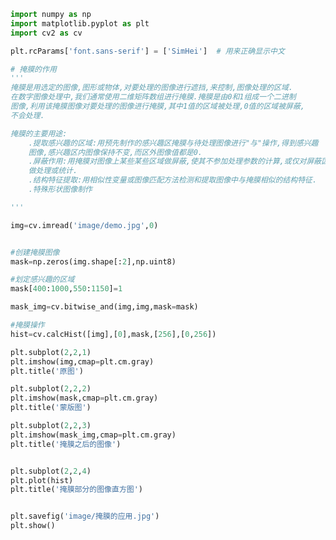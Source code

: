 
<BlogInfo id="1021" title="27.掩膜的应用" author="白日梦想猿" pv=0 read_times=0 pre_cost_time="0分51秒" category="图像处理" tag_list="['图像处理']" create_time="2021.08.13 15:32:32" update_time="2021.08.13 15:56:35" />

```python
import numpy as np
import matplotlib.pyplot as plt
import cv2 as cv

plt.rcParams['font.sans-serif'] = ['SimHei']  # 用来正确显示中文

# 掩膜的作用
'''
掩膜是用选定的图像,图形或物体,对要处理的图像进行遮挡,来控制,图像处理的区域.
在数字图像处理中,我们通常使用二维矩阵数组进行掩膜.掩膜是由0和1组成一个二进制
图像,利用该掩膜图像对要处理的图像进行掩膜,其中1值的区域被处理,0值的区域被屏蔽,
不会处理.

掩膜的主要用途:
    .提取感兴趣的区域:用预先制作的感兴趣区掩膜与待处理图像进行"与"操作,得到感兴趣
    图像,感兴趣区内图像保持不变,而区外图像值都是0.
    .屏蔽作用:用掩膜对图像上某些某些区域做屏蔽,使其不参加处理参数的计算,或仅对屏蔽区
    做处理或统计.
    .结构特征提取:用相似性变量或图像匹配方法检测和提取图像中与掩膜相似的结构特征.
    .特殊形状图像制作

'''

img=cv.imread('image/demo.jpg',0)


#创建掩膜图像
mask=np.zeros(img.shape[:2],np.uint8)

#划定感兴趣的区域
mask[400:1000,550:1150]=1

mask_img=cv.bitwise_and(img,img,mask=mask)

#掩膜操作
hist=cv.calcHist([img],[0],mask,[256],[0,256])

plt.subplot(2,2,1)
plt.imshow(img,cmap=plt.cm.gray)
plt.title('原图')

plt.subplot(2,2,2)
plt.imshow(mask,cmap=plt.cm.gray)
plt.title('蒙版图')

plt.subplot(2,2,3)
plt.imshow(mask_img,cmap=plt.cm.gray)
plt.title('掩膜之后的图像')


plt.subplot(2,2,4)
plt.plot(hist)
plt.title('掩膜部分的图像直方图')


plt.savefig('image/掩膜的应用.jpg')
plt.show()














```
